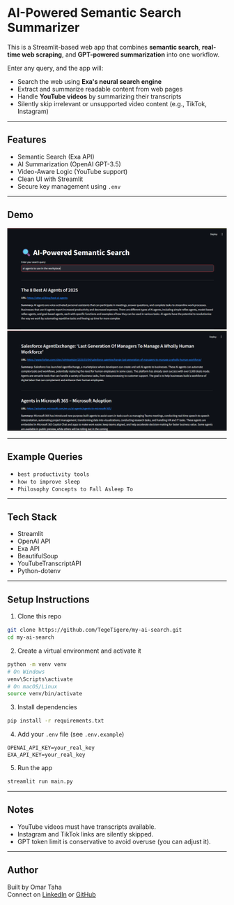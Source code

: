 # AI-Powered Semantic Search Summarizer

This is a Streamlit-based web app that combines **semantic search**, **real-time web scraping**, and **GPT-powered summarization** into one workflow. 

Enter any query, and the app will:
- Search the web using **Exa's neural search engine**
- Extract and summarize readable content from web pages
- Handle **YouTube videos** by summarizing their transcripts
- Silently skip irrelevant or unsupported video content (e.g., TikTok, Instagram)

---

## Features

-  Semantic Search (Exa API)
-  AI Summarization (OpenAI GPT-3.5)
-  Video-Aware Logic (YouTube support)
-  Clean UI with Streamlit
-  Secure key management using `.env`

---

##  Demo


![App Demo 1](demo1.png.png)  
![App Demo 2](demo2.png.png)

---

##  Example Queries

- `best productivity tools`
- `how to improve sleep`
- `Philosophy Concepts to Fall Asleep To`

---

##  Tech Stack

- Streamlit
- OpenAI API
- Exa API
- BeautifulSoup
- YouTubeTranscriptAPI
- Python-dotenv

---

##  Setup Instructions

1. Clone this repo
```bash
git clone https://github.com/TegeTigere/my-ai-search.git
cd my-ai-search
```

2. Create a virtual environment and activate it
```bash
python -m venv venv
# On Windows
venv\Scripts\activate
# On macOS/Linux
source venv/bin/activate
```

3. Install dependencies
```bash
pip install -r requirements.txt
```

4. Add your `.env` file (see `.env.example`)
```
OPENAI_API_KEY=your_real_key
EXA_API_KEY=your_real_key
```

5. Run the app
```bash
streamlit run main.py
```

---

##  Notes

- YouTube videos must have transcripts available.
- Instagram and TikTok links are silently skipped.
- GPT token limit is conservative to avoid overuse (you can adjust it).

---

##  Author

Built by Omar Taha  
Connect on [LinkedIn](https://www.linkedin.com/in/omar-taha-133840269/) or [GitHub](https://github.com/TegeTiger)
